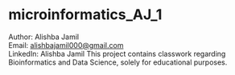 # microinformatics_AJ_1
Author: Alishba Jamil <br>
Email: alishbajamil000@gmail.com <br>
LinkedIn: Alishba Jamil
This project contains classwork regarding Bioinformatics and Data Science, solely for educational purposes. 
